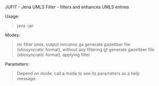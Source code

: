 JUFIT - Jena UMLS Filter - filters and enhances UMLS entries

Usage:
>java -jar <JUFIT-JAR> <MODE> <PARAMETERS>

Modes:
>mr      filter umls, output mrconso
>ga      generate gazetteer file (idiosyncratic format), without any filtering 
>gf      generate gazetteer file (idiosyncratic format), applying filter

Parameters:
>Depend on mode, call a mode to see its parameters as a help message.

